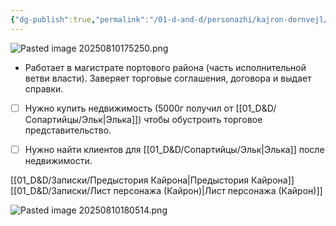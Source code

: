 ```yaml
---
{"dg-publish":true,"permalink":"/01-d-and-d/personazhi/kajron-dornvejl/","created":"2025-06-29T22:42:58.199+03:00","updated":"2025-08-10T21:46:26.917+03:00"}
---
```


![Pasted image 20250810175250.png](/img/user/img/Pasted%20image%2020250810175250.png)

- Работает в магистрате портового района (часть исполнительной ветви власти). Заверяет торговые соглашения, договора и выдает справки.
- [ ] Нужно купить недвижимость (5000г получил от [[01_D&D/Сопартийцы/Эльк\|Элька]]) чтобы обустроить торговое представительство.
- [ ] Нужно найти клиентов для [[01_D&D/Сопартийцы/Эльк\|Элька]] после недвижимости. 


[[01_D&D/Записки/Предыстория Кайрона\|Предыстория Кайрона]]
[[01_D&D/Записки/Лист персонажа (Кайрон)\|Лист персонажа (Кайрон)]]





![Pasted image 20250810180514.png](/img/user/img/Pasted%20image%2020250810180514.png)